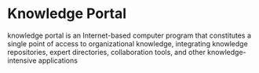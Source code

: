 # Knowledge Portal
knowledge portal is an Internet-based computer program that constitutes a single point of access to organizational knowledge, integrating knowledge repositories, expert directories, collaboration tools, and other knowledge-intensive applications


